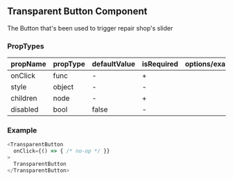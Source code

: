 ## Transparent Button Component

The Button that's been used to trigger repair shop's slider

### PropTypes

| propName | propType | defaultValue | isRequired | options/example |
|----------|----------|--------------|------------|---------|
| onClick     | func   | -      | +          |  |
| style | object   |-           |   -       |  |
| children | node | -            | +          |  |
| disabled  | bool   | false          | -           | |



### Example

``` js
<TransparentButton
  onClick={() => { /* no-op */ }}
>
  TransparentButton
</TransparentButton>
```
